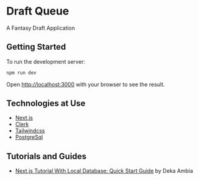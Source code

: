 # Draft Queue

A Fantasy Draft Application

## Getting Started

To run the development server:

```bash
npm run dev
```

Open [http://localhost:3000](http://localhost:3000) with your browser to see the result.

## Technologies at Use

* [Next.js](https://nextjs.org/)
* [Clerk](https://clerk.com/docs/quickstarts/nextjs)
* [Tailwindcss](https://tailwindcss.com/)
* [PostgreSql](https://www.postgresql.org/)

## Tutorials and Guides

* [Next.js Tutorial With Local Database: Quick Start Guide](https://medium.com/@dekadekadeka/next-js-tutorial-with-local-database-quick-start-guide-394d48a0aada) by Deka Ambia

